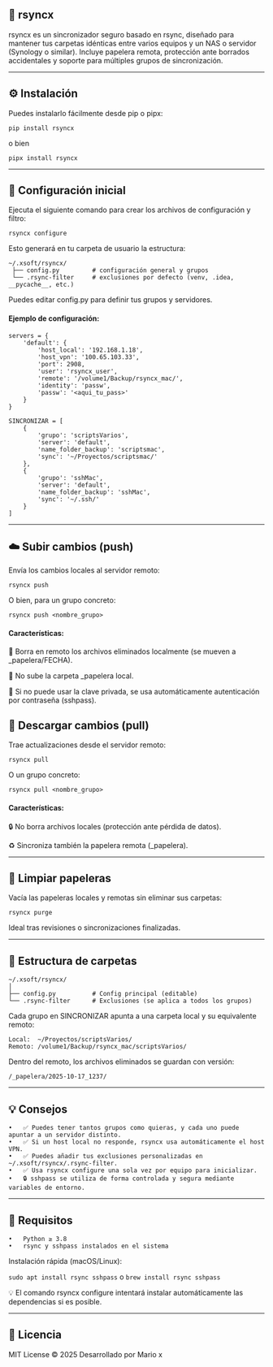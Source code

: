 ## 🧩 rsyncx

rsyncx es un sincronizador seguro basado en rsync, diseñado para mantener tus carpetas idénticas entre varios equipos y un NAS o servidor (Synology o similar). Incluye papelera remota, protección ante borrados accidentales y soporte para múltiples grupos de sincronización.

---

## ⚙️ Instalación

Puedes instalarlo fácilmente desde pip o pipx:

```pip install rsyncx```

o bien

```pipx install rsyncx```

---

## 🧠 Configuración inicial

Ejecuta el siguiente comando para crear los archivos de configuración y filtro:

```rsyncx configure```

Esto generará en tu carpeta de usuario la estructura:

````
~/.xsoft/rsyncx/
 ├── config.py         # configuración general y grupos
 └── .rsync-filter     # exclusiones por defecto (venv, .idea, __pycache__, etc.)
````

Puedes editar config.py para definir tus grupos y servidores.
#### Ejemplo de configuración:
```
servers = {
    'default': {
        'host_local': '192.168.1.18',
        'host_vpn': '100.65.103.33',
        'port': 2908,
        'user': 'rsyncx_user',
        'remote': '/volume1/Backup/rsyncx_mac/',
        'identity': 'passw',
        'passw': '<aqui_tu_pass>'
    }
}

SINCRONIZAR = [
    {
        'grupo': 'scriptsVarios',
        'server': 'default',
        'name_folder_backup': 'scriptsmac',
        'sync': '~/Proyectos/scriptsmac/'
    },
    {
        'grupo': 'sshMac',
        'server': 'default',
        'name_folder_backup': 'sshMac',
        'sync': '~/.ssh/'
    }
]
```

---

## ☁️ Subir cambios (push)

Envía los cambios locales al servidor remoto:

```rsyncx push```

O bien, para un grupo concreto:

```rsyncx push <nombre_grupo>```


#### Características:

🔁 Borra en remoto los archivos eliminados localmente (se mueven a _papelera/FECHA).

🚫 No sube la carpeta _papelera local.

🔑 Si no puede usar la clave privada, se usa automáticamente autenticación por contraseña (sshpass).




## 💾 Descargar cambios (pull)

Trae actualizaciones desde el servidor remoto:

```rsyncx pull```

O un grupo concreto:

```rsyncx pull <nombre_grupo>```

#### Características:

🔒 No borra archivos locales (protección ante pérdida de datos).

♻️ Sincroniza también la papelera remota (_papelera).

---

## 🧹 Limpiar papeleras

Vacía las papeleras locales y remotas sin eliminar sus carpetas:

`rsyncx purge`

Ideal tras revisiones o sincronizaciones finalizadas.

---

## 🧩 Estructura de carpetas

```
~/.xsoft/rsyncx/
│
├── config.py          # Config principal (editable)
└── .rsync-filter      # Exclusiones (se aplica a todos los grupos)
```

Cada grupo en SINCRONIZAR apunta a una carpeta local y su equivalente remoto:

```
Local:  ~/Proyectos/scriptsVarios/
Remoto: /volume1/Backup/rsyncx_mac/scriptsVarios/
```

Dentro del remoto, los archivos eliminados se guardan con versión:

```/_papelera/2025-10-17_1237/```


---

## 💡 Consejos
	•	✅ Puedes tener tantos grupos como quieras, y cada uno puede apuntar a un servidor distinto.
	•	✅ Si un host local no responde, rsyncx usa automáticamente el host VPN.
	•	✅ Puedes añadir tus exclusiones personalizadas en ~/.xsoft/rsyncx/.rsync-filter.
	•	✅ Usa rsyncx configure una sola vez por equipo para inicializar.
	•	🔒 sshpass se utiliza de forma controlada y segura mediante variables de entorno.

---

## 🧱 Requisitos
	•	Python ≥ 3.8
	•	rsync y sshpass instalados en el sistema

Instalación rápida (macOS/Linux):

```sudo apt install rsync sshpass```
o
```brew install rsync sshpass```

💡 El comando rsyncx configure intentará instalar automáticamente las dependencias si es posible.

---

## 🧾 Licencia

MIT License © 2025
Desarrollado por Mario x
